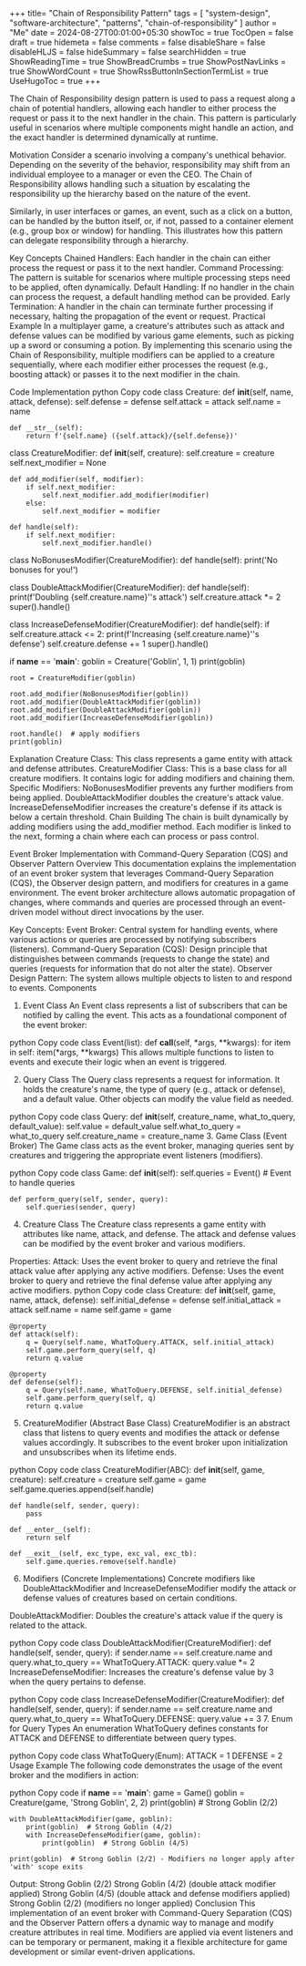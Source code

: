 +++
title= "Chain of Responsibility Pattern"
tags = [ "system-design", "software-architecture", "patterns", "chain-of-responsibility" ]
author = "Me"
date = 2024-08-27T00:01:00+05:30
showToc = true
TocOpen = false
draft = true
hidemeta = false
comments = false
disableShare = false
disableHLJS = false
hideSummary = false
searchHidden = true
ShowReadingTime = true
ShowBreadCrumbs = true
ShowPostNavLinks = true
ShowWordCount = true
ShowRssButtonInSectionTermList = true
UseHugoToc = true
+++

The Chain of Responsibility design pattern is used to pass a request along a chain of potential handlers, allowing each handler to either process the request or pass it to the next handler in the chain. This pattern is particularly useful in scenarios where multiple components might handle an action, and the exact handler is determined dynamically at runtime.

Motivation
Consider a scenario involving a company's unethical behavior. Depending on the severity of the behavior, responsibility may shift from an individual employee to a manager or even the CEO. The Chain of Responsibility allows handling such a situation by escalating the responsibility up the hierarchy based on the nature of the event.

Similarly, in user interfaces or games, an event, such as a click on a button, can be handled by the button itself, or, if not, passed to a container element (e.g., group box or window) for handling. This illustrates how this pattern can delegate responsibility through a hierarchy.

Key Concepts
Chained Handlers: Each handler in the chain can either process the request or pass it to the next handler.
Command Processing: The pattern is suitable for scenarios where multiple processing steps need to be applied, often dynamically.
Default Handling: If no handler in the chain can process the request, a default handling method can be provided.
Early Termination: A handler in the chain can terminate further processing if necessary, halting the propagation of the event or request.
Practical Example
In a multiplayer game, a creature's attributes such as attack and defense values can be modified by various game elements, such as picking up a sword or consuming a potion. By implementing this scenario using the Chain of Responsibility, multiple modifiers can be applied to a creature sequentially, where each modifier either processes the request (e.g., boosting attack) or passes it to the next modifier in the chain.

Code Implementation
python
Copy code
class Creature:
    def __init__(self, name, attack, defense):
        self.defense = defense
        self.attack = attack
        self.name = name

    def __str__(self):
        return f'{self.name} ({self.attack}/{self.defense})'


class CreatureModifier:
    def __init__(self, creature):
        self.creature = creature
        self.next_modifier = None

    def add_modifier(self, modifier):
        if self.next_modifier:
            self.next_modifier.add_modifier(modifier)
        else:
            self.next_modifier = modifier

    def handle(self):
        if self.next_modifier:
            self.next_modifier.handle()


class NoBonusesModifier(CreatureModifier):
    def handle(self):
        print('No bonuses for you!')


class DoubleAttackModifier(CreatureModifier):
    def handle(self):
        print(f'Doubling {self.creature.name}''s attack')
        self.creature.attack *= 2
        super().handle()


class IncreaseDefenseModifier(CreatureModifier):
    def handle(self):
        if self.creature.attack <= 2:
            print(f'Increasing {self.creature.name}''s defense')
            self.creature.defense += 1
        super().handle()


if __name__ == '__main__':
    goblin = Creature('Goblin', 1, 1)
    print(goblin)

    root = CreatureModifier(goblin)

    root.add_modifier(NoBonusesModifier(goblin))
    root.add_modifier(DoubleAttackModifier(goblin))
    root.add_modifier(DoubleAttackModifier(goblin))
    root.add_modifier(IncreaseDefenseModifier(goblin))

    root.handle()  # apply modifiers
    print(goblin)
Explanation
Creature Class: This class represents a game entity with attack and defense attributes.
CreatureModifier Class: This is a base class for all creature modifiers. It contains logic for adding modifiers and chaining them.
Specific Modifiers:
NoBonusesModifier prevents any further modifiers from being applied.
DoubleAttackModifier doubles the creature's attack value.
IncreaseDefenseModifier increases the creature's defense if its attack is below a certain threshold.
Chain Building
The chain is built dynamically by adding modifiers using the add_modifier method. Each modifier is linked to the next, forming a chain where each can process or pass control.

Event Broker Implementation with Command-Query Separation (CQS) and Observer Pattern
Overview
This documentation explains the implementation of an event broker system that leverages Command-Query Separation (CQS), the Observer design pattern, and modifiers for creatures in a game environment. The event broker architecture allows automatic propagation of changes, where commands and queries are processed through an event-driven model without direct invocations by the user.

Key Concepts:
Event Broker: Central system for handling events, where various actions or queries are processed by notifying subscribers (listeners).
Command-Query Separation (CQS): Design principle that distinguishes between commands (requests to change the state) and queries (requests for information that do not alter the state).
Observer Design Pattern: The system allows multiple objects to listen to and respond to events.
Components
1. Event Class
An Event class represents a list of subscribers that can be notified by calling the event. This acts as a foundational component of the event broker:

python
Copy code
class Event(list):
    def __call__(self, *args, **kwargs):
        for item in self:
            item(*args, **kwargs)
This allows multiple functions to listen to events and execute their logic when an event is triggered.

2. Query Class
The Query class represents a request for information. It holds the creature's name, the type of query (e.g., attack or defense), and a default value. Other objects can modify the value field as needed.

python
Copy code
class Query:
    def __init__(self, creature_name, what_to_query, default_value):
        self.value = default_value
        self.what_to_query = what_to_query
        self.creature_name = creature_name
3. Game Class (Event Broker)
The Game class acts as the event broker, managing queries sent by creatures and triggering the appropriate event listeners (modifiers).

python
Copy code
class Game:
    def __init__(self):
        self.queries = Event()  # Event to handle queries

    def perform_query(self, sender, query):
        self.queries(sender, query)
4. Creature Class
The Creature class represents a game entity with attributes like name, attack, and defense. The attack and defense values can be modified by the event broker and various modifiers.

Properties:
Attack: Uses the event broker to query and retrieve the final attack value after applying any active modifiers.
Defense: Uses the event broker to query and retrieve the final defense value after applying any active modifiers.
python
Copy code
class Creature:
    def __init__(self, game, name, attack, defense):
        self.initial_defense = defense
        self.initial_attack = attack
        self.name = name
        self.game = game

    @property
    def attack(self):
        q = Query(self.name, WhatToQuery.ATTACK, self.initial_attack)
        self.game.perform_query(self, q)
        return q.value

    @property
    def defense(self):
        q = Query(self.name, WhatToQuery.DEFENSE, self.initial_defense)
        self.game.perform_query(self, q)
        return q.value
5. CreatureModifier (Abstract Base Class)
CreatureModifier is an abstract class that listens to query events and modifies the attack or defense values accordingly. It subscribes to the event broker upon initialization and unsubscribes when its lifetime ends.

python
Copy code
class CreatureModifier(ABC):
    def __init__(self, game, creature):
        self.creature = creature
        self.game = game
        self.game.queries.append(self.handle)

    def handle(self, sender, query):
        pass

    def __enter__(self):
        return self

    def __exit__(self, exc_type, exc_val, exc_tb):
        self.game.queries.remove(self.handle)
6. Modifiers (Concrete Implementations)
Concrete modifiers like DoubleAttackModifier and IncreaseDefenseModifier modify the attack or defense values of creatures based on certain conditions.

DoubleAttackModifier:
Doubles the creature's attack value if the query is related to the attack.

python
Copy code
class DoubleAttackModifier(CreatureModifier):
    def handle(self, sender, query):
        if sender.name == self.creature.name and query.what_to_query == WhatToQuery.ATTACK:
            query.value *= 2
IncreaseDefenseModifier:
Increases the creature's defense value by 3 when the query pertains to defense.

python
Copy code
class IncreaseDefenseModifier(CreatureModifier):
    def handle(self, sender, query):
        if sender.name == self.creature.name and query.what_to_query == WhatToQuery.DEFENSE:
            query.value += 3
7. Enum for Query Types
An enumeration WhatToQuery defines constants for ATTACK and DEFENSE to differentiate between query types.

python
Copy code
class WhatToQuery(Enum):
    ATTACK = 1
    DEFENSE = 2
Usage Example
The following code demonstrates the usage of the event broker and the modifiers in action:

python
Copy code
if __name__ == '__main__':
    game = Game()
    goblin = Creature(game, 'Strong Goblin', 2, 2)
    print(goblin)  # Strong Goblin (2/2)

    with DoubleAttackModifier(game, goblin):
        print(goblin)  # Strong Goblin (4/2)
        with IncreaseDefenseModifier(game, goblin):
            print(goblin)  # Strong Goblin (4/5)

    print(goblin)  # Strong Goblin (2/2) - Modifiers no longer apply after 'with' scope exits
Output:
Strong Goblin (2/2)
Strong Goblin (4/2) (double attack modifier applied)
Strong Goblin (4/5) (double attack and defense modifiers applied)
Strong Goblin (2/2) (modifiers no longer applied)
Conclusion
This implementation of an event broker with Command-Query Separation (CQS) and the Observer Pattern offers a dynamic way to manage and modify creature attributes in real time. Modifiers are applied via event listeners and can be temporary or permanent, making it a flexible architecture for game development or similar event-driven applications.
